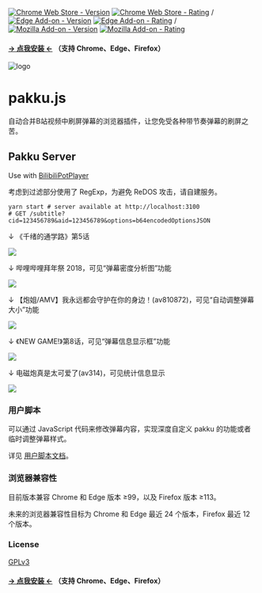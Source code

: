 [![Chrome Web Store - Version](https://img.shields.io/chrome-web-store/v/jklfcpboamajpiikgkbjcnnnnooefbhh.svg?style=flat-square)](https://chromewebstore.google.com/detail/pakku%EF%BC%9A%E5%93%94%E5%93%A9%E5%93%94%E5%93%A9%E5%BC%B9%E5%B9%95%E8%BF%87%E6%BB%A4%E5%99%A8/jklfcpboamajpiikgkbjcnnnnooefbhh)
[![Chrome Web Store - Rating](https://img.shields.io/chrome-web-store/rating/jklfcpboamajpiikgkbjcnnnnooefbhh.svg?style=flat-square)](https://chromewebstore.google.com/detail/pakku%EF%BC%9A%E5%93%94%E5%93%A9%E5%93%94%E5%93%A9%E5%BC%B9%E5%B9%95%E8%BF%87%E6%BB%A4%E5%99%A8/jklfcpboamajpiikgkbjcnnnnooefbhh)
/
[![Edge Add-on - Version](https://img.shields.io/badge/dynamic/json?label=edge%20add-on&prefix=v&query=%24.version&url=https%3A%2F%2Fmicrosoftedge.microsoft.com%2Faddons%2Fgetproductdetailsbycrxid%2Flnfcfeidnipnphibahlkdhalpkpmccoc&style=flat-square)](https://microsoftedge.microsoft.com/addons/detail/pakku%EF%BC%9A%E5%93%94%E5%93%A9%E5%93%94%E5%93%A9%E5%BC%B9%E5%B9%95%E8%BF%87%E6%BB%A4%E5%99%A8/lnfcfeidnipnphibahlkdhalpkpmccoc)
[![Edge Add-on - Rating](https://img.shields.io/badge/dynamic/json?label=rating&suffix=/5&color=&query=%24.averageRating&url=https%3A%2F%2Fmicrosoftedge.microsoft.com%2Faddons%2Fgetproductdetailsbycrxid%2Flnfcfeidnipnphibahlkdhalpkpmccoc&style=flat-square&color=4c1)](https://microsoftedge.microsoft.com/addons/detail/pakku%EF%BC%9A%E5%93%94%E5%93%A9%E5%93%94%E5%93%A9%E5%BC%B9%E5%B9%95%E8%BF%87%E6%BB%A4%E5%99%A8/lnfcfeidnipnphibahlkdhalpkpmccoc)
/
[![Mozilla Add-on - Version](https://img.shields.io/amo/v/pakkujs.svg?style=flat-square)](https://addons.mozilla.org/zh-CN/firefox/addon/pakkujs?src=external-shield)
[![Mozilla Add-on - Rating](https://img.shields.io/amo/rating/pakkujs.svg?style=flat-square)](https://addons.mozilla.org/zh-CN/firefox/addon/pakkujs?src=external-shield)

#### [→ 点我安装 ←](https://s.xmcp.ltd/pakkujs/?src=readme_1) （支持 Chrome、Edge、Firefox）

![logo](https://cloud.githubusercontent.com/assets/6646473/17503651/20b41376-5e24-11e6-8829-6b8a0ccd47a9.png)
# pakku.js

自动合并B站视频中刷屏弹幕的浏览器插件，让您免受各种带节奏弹幕的刷屏之苦。

## Pakku Server

Use with [BilibiliPotPlayer](https://github.com/chen310/BilibiliPotPlayer)

考虑到过滤部分使用了 RegExp，为避免 ReDOS 攻击，请自建服务。

```
yarn start # server available at http://localhost:3100
# GET /subtitle?cid=123456789&aid=123456789&options=b64encodedOptionsJSON
```

↓ 《千绪的通学路》第5话

![](https://s.xmcp.ltd/pakkujs/comm/1.png)

↓  哔哩哔哩拜年祭 2018，可见“弹幕密度分析图”功能

![](https://s.xmcp.ltd/pakkujs/comm/2.png)

↓  【炮姐/AMV】我永远都会守护在你的身边！(av810872)，可见“自动调整弹幕大小”功能

![](https://s.xmcp.ltd/pakkujs/comm/3.png)

↓  《NEW GAME!》第8话，可见“弹幕信息显示框”功能

![](https://s.xmcp.ltd/pakkujs/comm/4.png)

↓  电磁炮真是太可爱了(av314)，可见统计信息显示

![](https://s.xmcp.ltd/pakkujs/comm/5.png)

### 用户脚本

可以通过 JavaScript 代码来修改弹幕内容，实现深度自定义 pakku 的功能或者临时调整弹幕样式。

详见 [用户脚本文档](userscript_docs/README.md)。

### 浏览器兼容性

目前版本兼容 Chrome 和 Edge 版本 ≥99，以及 Firefox 版本 ≥113。

未来的浏览器兼容性目标为 Chrome 和 Edge 最近 24 个版本，Firefox 最近 12 个版本。

### License

[GPLv3](LICENSE.txt)

#### [→ 点我安装 ←](https://s.xmcp.ltd/pakkujs/?src=readme_2) （支持 Chrome、Edge、Firefox）
